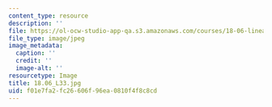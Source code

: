 ```yaml
---
content_type: resource
description: ''
file: https://ol-ocw-studio-app-qa.s3.amazonaws.com/courses/18-06-linear-algebra-spring-2010/f01e7fa2fc26606f96ea0810f4f8c8cd_18.06_L33.jpg
file_type: image/jpeg
image_metadata:
  caption: ''
  credit: ''
  image-alt: ''
resourcetype: Image
title: 18.06_L33.jpg
uid: f01e7fa2-fc26-606f-96ea-0810f4f8c8cd
---
```

